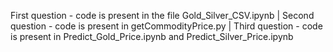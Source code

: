 First question -  code is present in the file Gold_Silver_CSV.ipynb
|  Second question  - code is present in getCommodityPrice.py |
Third question - code is present in Predict_Gold_Price.ipynb and Predict_Silver_Price.ipynb
